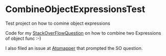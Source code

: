 # CombineObjectExpressionsTest
Test project on how to comine object expressions

Code for my [StackOverFlowQuestion](https://stackoverflow.com/questions/55440167/how-to-merge-object-expressions?noredirect=1#comment97597118_55440167) on how to combine two Expressions of object func :-)

I also filed an issue at [Atomapper](https://github.com/AutoMapper/AutoMapper/issues/3018#issuecomment-478276913) that prompted the SO question.
